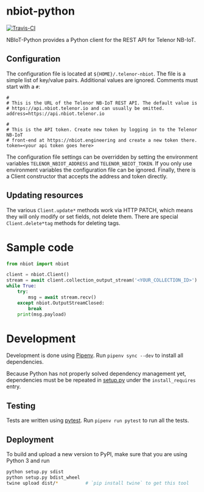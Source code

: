 # nbiot-python
[![Travis-CI](https://api.travis-ci.com/telenordigital/nbiot-python.svg)](https://travis-ci.com/telenordigital/nbiot-python)

NBIoT-Python provides a Python client for the REST API for Telenor NB-IoT.

## Configuration

The configuration file is located at `${HOME}/.telenor-nbiot`. The file is a simple
list of key/value pairs. Additional values are ignored. Comments must start
with a `#`:

    #
    # This is the URL of the Telenor NB-IoT REST API. The default value is
    # https://api.nbiot.telenor.io and can usually be omitted.
    address=https://api.nbiot.telenor.io

    #
    # This is the API token. Create new token by logging in to the Telenor NB-IoT
    # front-end at https://nbiot.engineering and create a new token there.
    token=<your api token goes here>


The configuration file settings can be overridden by setting the environment
variables `TELENOR_NBIOT_ADDRESS` and `TELENOR_NBIOT_TOKEN`. If you only use environment variables
the configuration file can be ignored.  Finally, there is a Client constructor that
accepts the address and token directly.

## Updating resources

The various `Client.update*` methods work via HTTP PATCH, which means they will only modify or set fields, not delete them.  There are special `Client.delete*tag` methods for deleting tags.

# Sample code

```python
from nbiot import nbiot

client = nbiot.Client()
stream = await client.collection_output_stream('<YOUR_COLLECTION_ID>')
while True:
	try:
		msg = await stream.recv()
	except nbiot.OutputStreamClosed:
		break
	print(msg.payload)
```

# Development

Development is done using [Pipenv](https://docs.pipenv.org/).  Run `pipenv sync --dev` to install all dependencies.

Because Python has not properly solved dependency management yet, dependencies must be be repeated in [setup.py](setup.py) under the `install_requires` entry.

## Testing

Tests are written using [pytest](https://pytest.org/).  Run `pipenv run pytest` to run all the tests.

## Deployment

To build and upload a new version to PyPI, make sure that you are using Python 3 and run

```bash
python setup.py sdist
python setup.py bdist_wheel
twine upload dist/*          # `pip install twine` to get this tool
```
